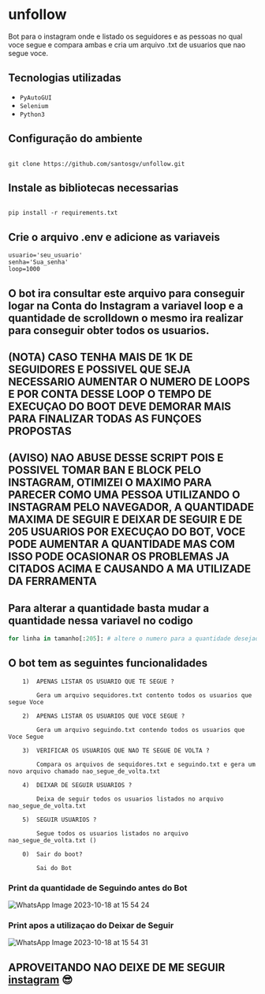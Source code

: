 # unfollow
Bot para o instagram onde e listado os seguidores e as pessoas no qual voce segue e compara ambas e cria um arquivo .txt de usuarios que nao segue voce.


## Tecnologias utilizadas
- `PyAutoGUI`
- `Selenium`
- `Python3`

## Configuração do ambiente
~~~linux

git clone https://github.com/santosgv/unfollow.git

~~~

## Instale as bibliotecas necessarias
~~~linux

pip install -r requirements.txt
~~~

## Crie o arquivo .env e adicione as variaveis 

~~~linux
usuario='seu_usuario'
senha='Sua_senha'
loop=1000
~~~

## O bot ira consultar este arquivo para conseguir logar na Conta do Instagram a variavel loop e a quantidade de scrolldown o mesmo ira realizar para conseguir obter todos os usuarios. 

## (NOTA) CASO TENHA MAIS DE 1K DE SEGUIDORES E POSSIVEL QUE SEJA NECESSARIO AUMENTAR O NUMERO DE LOOPS E POR CONTA DESSE LOOP O TEMPO DE EXECUÇAO DO BOOT DEVE DEMORAR MAIS PARA FINALIZAR TODAS AS FUNÇOES PROPOSTAS

## (AVISO) NAO ABUSE DESSE SCRIPT POIS E POSSIVEL TOMAR BAN E BLOCK PELO INSTAGRAM, OTIMIZEI O MAXIMO PARA PARECER COMO UMA PESSOA UTILIZANDO O INSTAGRAM PELO NAVEGADOR, A QUANTIDADE MAXIMA DE SEGUIR E DEIXAR DE SEGUIR E DE 205 USUARIOS POR EXECUÇAO DO BOT, VOCE PODE AUMENTAR A QUANTIDADE MAS COM ISSO PODE OCASIONAR OS PROBLEMAS JA CITADOS ACIMA E CAUSANDO A MA UTILIZADE DA FERRAMENTA

## Para alterar a quantidade basta mudar a quantidade nessa variavel no codigo

~~~python
for linha in tamanho[:205]: # altere o numero para a quantidade desejada
~~~
## O bot tem as seguintes funcionalidades

        1)  APENAS LISTAR OS USUARIO QUE TE SEGUE ?

            Gera um arquivo sequidores.txt contento todos os usuarios que segue Voce

        2)  APENAS LISTAR OS USUARIOS QUE VOCE SEGUE ?

            Gera um arquivo seguindo.txt contendo todos os usuarios que Voce Segue

        3)  VERIFICAR OS USUARIOS QUE NAO TE SEGUE DE VOLTA ?

            Compara os arquivos de sequidores.txt e seguindo.txt e gera um novo arquivo chamado nao_segue_de_volta.txt

        4)  DEIXAR DE SEGUIR USUARIOS ?

            Deixa de seguir todos os usuarios listados no arquivo nao_segue_de_volta.txt

        5)  SEGUIR USUARIOS ?

            Segue todos os usuarios listados no arquivo nao_segue_de_volta.txt ()

        0)  Sair do boot?

            Sai do Bot

### Print da quantidade de Seguindo antes do Bot
![WhatsApp Image 2023-10-18 at 15 54 24](https://github.com/santosgv/unfollow/assets/54445515/d2b0989b-7e18-4e11-907d-8b36ddf19593)

### Print apos a utilizaçao do Deixar de Seguir

![WhatsApp Image 2023-10-18 at 15 54 31](https://github.com/santosgv/unfollow/assets/54445515/335e07fd-6c07-40fc-b1ef-8687580c3e50)

## APROVEITANDO NAO DEIXE DE ME SEGUIR <a href="https://www.instagram.com/vitim_gone/">instagram</a> 😎

